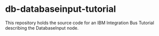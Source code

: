 # db-databaseinput-tutorial
This repository holds the source code for an IBM Integration Bus Tutorial describing the DatabaseInput node.
